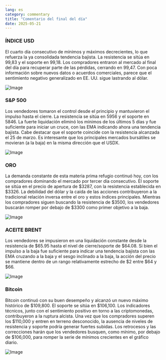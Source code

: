 ```yaml
---
lang: es
category: commentary
title: "Comentario del final del día"
date: 2025-05-21
---
```


### ÍNDICE USD

El cuarto día consecutivo de mínimos y máximos decrecientes, lo que refuerza la ya consolidada tendencia bajista. La resistencia se sitúa en 99,83 y el soporte en 99,18. Los compradores entraron al mercado al final del día para recuperar parte de las pérdidas, cerrando en 99,47. Con poca información sobre nuevos datos o acuerdos comerciales, parece que el sentimiento negativo generalizado en EE. UU. sigue lastrando al dólar.

![Image](https://markleighedu.github.io/img/May-2025/21-May-2025/usdindex.jpg)

### S&P 500

Los vendedores tomaron el control desde el principio y mantuvieron el impulso hasta el cierre. La resistencia se sitúa en 5956 y el soporte en 5846. La fuerte liquidación eliminó los mínimos de los últimos 5 días y fue suficiente para iniciar un cruce, con las EMA indicando ahora una tendencia bajista. Cabe destacar que el soporte coincide con la resistencia alcanzada el 25 de marzo. Es interesante que los principales mercados bursátiles se movieran (a la baja) en la misma dirección que el USDX.

![Image](https://markleighedu.github.io/img/May-2025/21-May-2025/sp500.jpg)

### ORO

La demanda constante de esta materia prima refugio continuó hoy, con los compradores dominando el mercado por tercer día consecutivo. El soporte se sitúa en el precio de apertura de $3287, con la resistencia establecida en $3326. La debilidad del dólar y la caída de las acciones contribuyeron a la tradicional relación inversa entre el oro y estos índices principales. Mientras los compradores siguen buscando la resistencia de $3500, los vendedores buscarán romper por debajo de $3300 como primer objetivo a la baja.

![Image](https://markleighedu.github.io/img/May-2025/21-May-2025/gold.jpg)

### ACEITE BRENT

Los vendedores se impusieron en una liquidación constante desde la resistencia de $65.95 hasta el nivel de cierre/soporte de $64.08. Si bien el impulso a la baja fue suficiente para indicar una tendencia bajista con las EMA cruzando a la baja y el sesgo inclinado a la baja, la acción del precio se mantiene dentro de un rango relativamente estrecho de $2 entre $64 y $66.

![Image](https://markleighedu.github.io/img/May-2025/21-May-2025/brentoil.jpg)

### Bitcoin

Bitcoin continuó con su buen desempeño y alcanzó un nuevo máximo histórico de $109,800. El soporte se sitúa en $106,100. Los indicadores técnicos, junto con el sentimiento positivo en torno a las criptomonedas, contribuyeron a la ruptura alcista. Una vez que los compradores superen los $110,000 y entren en terreno desconocido, la ausencia de niveles de resistencia y soporte podría generar fuertes subidas. Los retrocesos y las correcciones harán que los vendedores busquen, como mínimo, por debajo de $106,000, para romper la serie de mínimos crecientes en el gráfico diario.

![Image](https://markleighedu.github.io/img/May-2025/21-May-2025/bitcoin.jpg)

